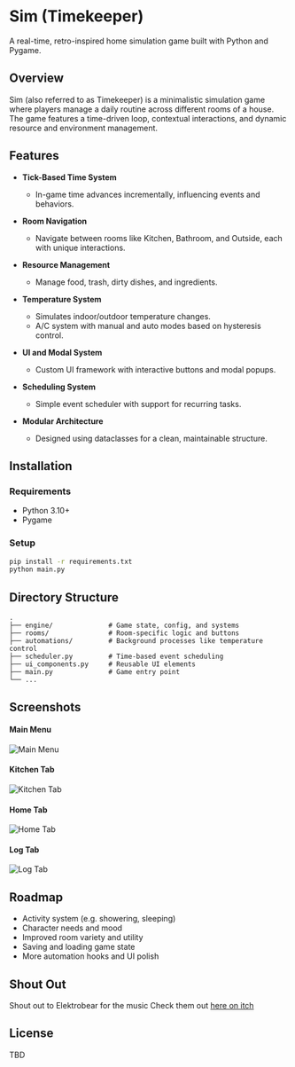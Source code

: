 # Sim (Timekeeper)

A real-time, retro-inspired home simulation game built with Python and Pygame.

## Overview

Sim (also referred to as Timekeeper) is a minimalistic simulation game where players manage a daily routine across different rooms of a house. The game features a time-driven loop, contextual interactions, and dynamic resource and environment management.

## Features

* **Tick-Based Time System**

  * In-game time advances incrementally, influencing events and behaviors.

* **Room Navigation**

  * Navigate between rooms like Kitchen, Bathroom, and Outside, each with unique interactions.

* **Resource Management**

  * Manage food, trash, dirty dishes, and ingredients.

* **Temperature System**

  * Simulates indoor/outdoor temperature changes.
  * A/C system with manual and auto modes based on hysteresis control.

* **UI and Modal System**

  * Custom UI framework with interactive buttons and modal popups.

* **Scheduling System**

  * Simple event scheduler with support for recurring tasks.

* **Modular Architecture**

  * Designed using dataclasses for a clean, maintainable structure.

## Installation

### Requirements

* Python 3.10+
* Pygame

### Setup

```bash
pip install -r requirements.txt
python main.py
```

## Directory Structure

```
.
├── engine/              # Game state, config, and systems
├── rooms/               # Room-specific logic and buttons
├── automations/         # Background processes like temperature control
├── scheduler.py         # Time-based event scheduling
├── ui_components.py     # Reusable UI elements
├── main.py              # Game entry point
└── ...
```

## Screenshots

#### Main Menu
![Main Menu](screenshots/main_menu.png)

#### Kitchen Tab
![Kitchen Tab](screenshots/kitchen_tab.png)

#### Home Tab
![Home Tab](screenshots/home_tab.png)

#### Log Tab
![Log Tab](screenshots/log_tab.png)

## Roadmap

* Activity system (e.g. showering, sleeping)
* Character needs and mood
* Improved room variety and utility
* Saving and loading game state
* More automation hooks and UI polish

## Shout Out
Shout out to Elektrobear for the music
Check them out [here on itch](https://moonanagames.itch.io/)

## License

TBD
